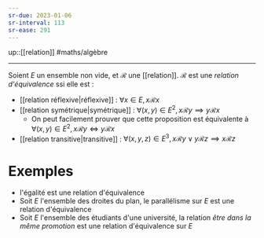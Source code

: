 ```yaml
---
sr-due: 2023-01-06
sr-interval: 113
sr-ease: 291
---
```

up::[[relation]]
#maths/algèbre 

----
Soient $E$ un ensemble non vide, et $\mathscr R$ une [[relation]].
$\mathscr R$ est une _relation d'équivalence_ ssi elle est :
 - [[relation réflexive|réflexive]] : $\forall x\in E, x\mathscr Rx$
 - [[relation symétrique|symétrique]] : $\forall (x, y)\in E^2, x\mathscr Ry\implies y\mathscr Rx$
     - On peut facilement prouver que cette proposition est équivalente à $\forall (x,y)\in E^2, x\mathscr Ry \iff y\mathscr Rx$
 - [[relation transitive|transitive]] : $\forall (x,y,z)\in E^3, x\mathscr Ry \vee y\mathscr Rz \implies x\mathscr Rz$

# Exemples
 - l'égalité est une relation d'équivalence
 - Soit $E$ l'ensemble des droites du plan, le parallélisme sur $E$ est une relation d'équivalence
 - Soit $E$ l'ensemble des étudiants d'une université, la relation _être dans la même promotion_ est une relation d'équivalence sur $E$

